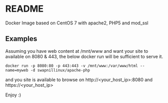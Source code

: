 # README
Docker Image based on CentOS 7 with apache2, PHP5 and mod_ssl

## Examples ##

Assuming you have web content at /mnt/www and want your site to available on 8080 & 443, the below docker run will be sufficient to serve it. 

 `docker run -p 8080:80 -p 443:443 -v /mnt/www:/var/www/html --name=myweb -d swapnillinux/apache-php` 

and you site is available to browse on http://<your_host_ip>:8080 and https://<your_host_ip>

Enjoy :)

